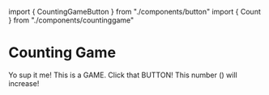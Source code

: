 import { CountingGameButton } from "./components/button" 
import { Count } from "./components/countinggame" 

# Counting Game #

Yo sup it me! This is a GAME. Click that BUTTON! This number (<Count />) will increase!

<CountingGameButton text="Increment counter" />
